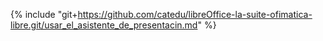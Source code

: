 {% include "git+https://github.com/catedu/libreOffice-la-suite-ofimatica-libre.git/usar_el_asistente_de_presentacin.md" %}